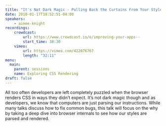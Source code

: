 ```yaml
---
title: "It's Not Dark Magic - Pulling Back the Curtains From Your Stylesheets"
date: 2018-01-17T18:52:51-04:00
speakers:
    - aimee-knight
recordings:
    crowdcast:
        url: https://www.crowdcast.io/e/improving-your-apps--
        start_time: 38:30
    vimeo:
        url: https://vimeo.com/422876767
        length: "32:11"
menu:
  main:
    parent: sessions
    name: Exploring CSS Rendering
draft: false
---
```


All too often developers are left completely puzzled when the browser renders CSS in ways they didn’t expect. It’s not dark magic though and as developers, we know that computers are just parsing our instructions. While many talks discuss how to fix common bugs, this talk will focus on the why by taking a deep dive into browser internals to see how our styles are parsed and rendered.